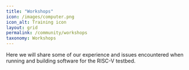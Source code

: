 ```yaml
---
title: "Workshops"
icon: /images/computer.png
icon_alt: Training icon
layout: grid
permalink: /community/workshops
taxonomy: Workshops
---
```



Here we will share some of our experience and issues encountered when running and building software for the RISC-V testbed.
